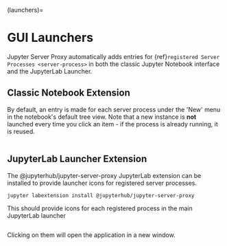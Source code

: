 (launchers)=

# GUI Launchers

Jupyter Server Proxy automatically adds entries for {ref}`registered
Server Processes <server-process>` in both the classic Jupyter Notebook
interface and the JupyterLab Launcher.

## Classic Notebook Extension

By default, an entry is made for each server process under the 'New'
menu in the notebook's default tree view. Note that a new instance
is **not** launched every time you click an item - if the process
is already running, it is reused.

```{image} _static/images/nbextension-tree.png
```

## JupyterLab Launcher Extension

The @jupyterhub/jupyter-server-proxy JupyterLab extension can be installed to
provide launcher icons for registered server processes.

```bash
jupyter labextension install @jupyterhub/jupyter-server-proxy
```

This should provide icons for each registered process in the main
JupyterLab launcher

```{image} _static/images/labextension-launcher.png
```

Clicking on them will open the application in a new window.
